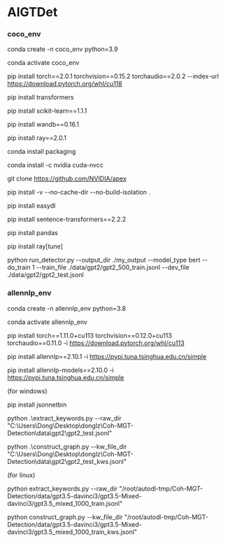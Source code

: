 # AIGTDet
### coco_env

conda create -n coco_env python=3.9

conda activate coco_env

pip install torch==2.0.1 torchvision==0.15.2 torchaudio==2.0.2 --index-url https://download.pytorch.org/whl/cu118

pip install transformers

pip install scikit-learn==1.1.1

pip install wandb==0.16.1

pip install ray==2.0.1

conda install packaging

conda install -c nvidia cuda-nvcc

git clone https://github.com/NVIDIA/apex

pip install -v --no-cache-dir --no-build-isolation .

pip install easydl

pip install sentence-transformers==2.2.2

pip install pandas

pip install ray[tune]

python run_detector.py --output_dir ./my_output --model_type bert --do_train 1 --train_file ./data/gpt2/gpt2_500_train.jsonl --dev_file ./data/gpt2/gpt2_test.jsonl

### allennlp_env

conda create -n allennlp_env python=3.8

conda activate allennlp_env

pip install torch==1.11.0+cu113 torchvision==0.12.0+cu113 torchaudio==0.11.0 -i https://download.pytorch.org/whl/cu113

pip install allennlp==2.10.1 -i https://pypi.tuna.tsinghua.edu.cn/simple

pip install allennlp-models==2.10.0 -i https://pypi.tuna.tsinghua.edu.cn/simple

(for windows)

pip install jsonnetbin

python .\extract_keywords.py --raw_dir "C:\Users\Dong\Desktop\donglz\Coh-MGT-Detection\data\gpt2\gpt2_test.jsonl"

python .\construct_graph.py --kw_file_dir "C:\Users\Dong\Desktop\donglz\Coh-MGT-Detection\data\gpt2\gpt2_test_kws.jsonl"

(for linux)

python extract_keywords.py --raw_dir "/root/autodl-tmp/Coh-MGT-Detection/data/gpt3.5-davinci3/gpt3.5-Mixed-davinci3/gpt3.5_mixed_1000_train.jsonl"

python construct_graph.py --kw_file_dir "/root/autodl-tmp/Coh-MGT-Detection/data/gpt3.5-davinci3/gpt3.5-Mixed-davinci3/gpt3.5_mixed_1000_train_kws.jsonl"
